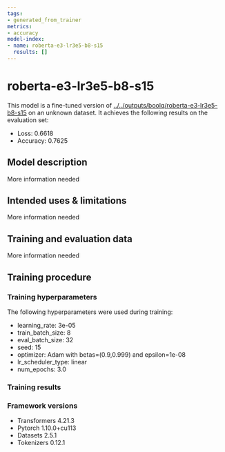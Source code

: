 ```yaml
---
tags:
- generated_from_trainer
metrics:
- accuracy
model-index:
- name: roberta-e3-lr3e5-b8-s15
  results: []
---
```


<!-- This model card has been generated automatically according to the information the Trainer had access to. You
should probably proofread and complete it, then remove this comment. -->

# roberta-e3-lr3e5-b8-s15

This model is a fine-tuned version of [../../outputs/boolq/roberta-e3-lr3e5-b8-s15](https://huggingface.co/../../outputs/boolq/roberta-e3-lr3e5-b8-s15) on an unknown dataset.
It achieves the following results on the evaluation set:
- Loss: 0.6618
- Accuracy: 0.7625

## Model description

More information needed

## Intended uses & limitations

More information needed

## Training and evaluation data

More information needed

## Training procedure

### Training hyperparameters

The following hyperparameters were used during training:
- learning_rate: 3e-05
- train_batch_size: 8
- eval_batch_size: 32
- seed: 15
- optimizer: Adam with betas=(0.9,0.999) and epsilon=1e-08
- lr_scheduler_type: linear
- num_epochs: 3.0

### Training results



### Framework versions

- Transformers 4.21.3
- Pytorch 1.10.0+cu113
- Datasets 2.5.1
- Tokenizers 0.12.1
